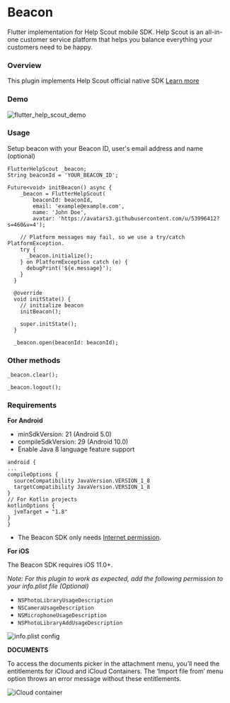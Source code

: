 # Beacon

Flutter implementation for Help Scout mobile SDK. Help Scout is an all-in-one customer service platform that helps you balance everything your customers need to be happy.

### Overview 
This plugin implements Help Scout official native SDK [Learn more](https://developer.helpscout.com/beacon-2/)

### Demo
![flutter_help_scout_demo](https://user-images.githubusercontent.com/53996412/103737367-63348b80-4ff2-11eb-835c-fddbba85b20c.gif)

### Usage
Setup beacon with your Beacon ID, user's email address and name (optional)

```
FlutterHelpScout _beacon;
String beaconId = 'YOUR_BEACON_ID';

Future<void> initBeacon() async {
    _beacon = FlutterHelpScout(
        beaconId: beaconId,
        email: 'example@example.com',
        name: 'John Doe',
        avatar: 'https://avatars3.githubusercontent.com/u/53996412?s=460&v=4');

    // Platform messages may fail, so we use a try/catch PlatformException.
    try {
      _beacon.initialize();
    } on PlatformException catch (e) {
      debugPrint('${e.message}');
    }
  }

  @override
  void initState() {
    // initialize beacon
    initBeacon();

    super.initState();
  }

  _beacon.open(beaconId: beaconId);
  ```

### Other methods
`_beacon.clear();`

`_beacon.logout();`

### Requirements
**For Android**
- minSdkVersion: 21 (Android 5.0)
- compileSdkVersion: 29 (Android 10.0)
- Enable Java 8 language feature support

```
android {
...
compileOptions {
  sourceCompatibility JavaVersion.VERSION_1_8
  targetCompatibility JavaVersion.VERSION_1_8
}
// For Kotlin projects
kotlinOptions {
  jvmTarget = "1.8"
}
}
```
- The Beacon SDK only needs [Internet permission](https://developer.android.com/training/basics/network-ops/connecting).


**For iOS**

The Beacon SDK requires iOS 11.0+.

*Note: For this plugin to work as expected, add the following permission to your info.plist file (Optional)*

- `NSPhotoLibraryUsageDescription`
- `NSCameraUsageDescription`
- `NSMicrophoneUsageDescription`
- `NSPhotoLibraryAddUsageDescription`

![info.plist config](https://github.com/helpscout/HSAttachmentPicker/raw/master/picker_photos_permissions.png)

**DOCUMENTS**

To access the documents picker in the attachment menu, you’ll need the entitlements for iCloud and iCloud Containers. The ‘Import file from’ menu option throws an error message without these entitlements.

![iCloud container](https://github.com/helpscout/HSAttachmentPicker/raw/master/picker_icloud_permissions.png)

